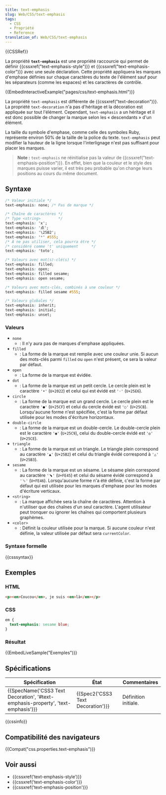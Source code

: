 ```yaml
---
title: text-emphasis
slug: Web/CSS/text-emphasis
tags:
  - CSS
  - Propriété
  - Reference
translation_of: Web/CSS/text-emphasis
---
```

{{CSSRef}}

La propriété **`text-emphasis`** est une propriété raccourcie qui permet de définir {{cssxref("text-emphasis-style")}} et {{cssxref("text-emphasis-color")}} avec une seule déclaration. Cette propriété appliquera les marques d'emphase définies sur chaque caractères du texte de l'élément sauf pour les séparateurs (comme les espaces) et les caractères de contrôle.

{{EmbedInteractiveExample("pages/css/text-emphasis.html")}}

La propriété `text-emphasis` est différente de {{cssxref("text-decoration")}}. La propriété `text-decoration` n'a pas d'héritage et la décoration est appliquée sur tout l'élément. Cependant, `text-emphasis` a un héritage et il est donc possible de changer la marque selon les « descendants » d'un élément.

La taille du symbole d'emphase, comme celle des symboles Ruby, représente environ 50% de la taille de la police du texte. `text-emphasis` peut modifier la hauteur de la ligne lorsque l'interlignage n'est pas suffisant pour placer les marques.

> **Note :** `text-emphasis` ne réinitialise pas la valeur de {{cssxref("text-emphasis-position")}}. En effet, bien que la couleur et le style des marques puisse varier, il est très peu probable qu'on change leurs positions au cours du même document.

## Syntaxe

```css
/* Valeur initiale */
text-emphasis: none; /* Pas de marque */

/* Chaîne de caractères */
/* Type <string>        */
text-emphasis: 'x';
text-emphasis: '点';
text-emphasis: '\25B2';
text-emphasis: '*' #555;
/* À ne pas utiliser, cela pourra être */
/* considéré comme 't' uniquement      */
text-emphasis: 'toto';

/* Valeurs avec mot(s)-clé(s) */
text-emphasis: filled;
text-emphasis: open;
text-emphasis: filled sesame;
text-emphasis: open sesame;

/* Valeurs avec mots-clés, combinés à une couleur */
text-emphasis: filled sesame #555;

/* Valeurs globales */
text-emphasis: inherit;
text-emphasis: initial;
text-emphasis: unset;
```

### Valeurs

- `none`
  - : Il n'y aura pas de marques d'emphase appliquées.
- `filled`
  - : La forme de la marque est remplie avec une couleur unie. Si aucun des mots-clés parmi `filled` ou `open` n'est présent, ce sera la valeur par défaut.
- `open`
  - : La forme de la marque est évidée.
- `dot`
  - : La forme de la marque est un petit cercle. Le cercle plein est le caractère `'•'` (`U+2022`) et celui qui est évidé est `'◦'` (`U+25E6`).
- `circle`
  - : La forme de la marque est un grand cercle. Le cercle plein est le caractère `'●'` (`U+25CF`) et celui du cercle évidé est `'○'` (`U+25CB`). Lorsqu'aucune forme n'est spécifiée, c'est la forme par défaut utilisée pour les modes d'écriture horizontaux.
- `double-circle`
  - : La forme de la marque est un double-cercle. Le double-cercle plein est le caractère `'◉'` (`U+25C9`), celui du double-cercle évidé est `'◎'` (`U+25CE`).
- `triangle`
  - : La forme de la marque est un triangle. Le triangle plein correspond au caractère `'▲'` (`U+25B2`) et celui du triangle évidé correspond à `'△'` (`U+25B3`).
- `sesame`
  - : La forme de la marque est un sésame. Le sésame plein correspond au caractère `'﹅'` (`U+FE45`) et celui du sésame évidé correspond à `'﹆'` (`U+FE46`). Lorsqu'aucune forme n'a été définie, c'est la forme par défaut qui est utilisée pour les marques d'emphase pour les modes d'écriture verticaux.
- `<string>`
  - : La marque affichée sera la chaîne de caractères. Attention à n'utiliser que des chaînes d'un seul caractère. L'agent utilisateur peut tronquer ou ignorer les chaînes qui comportent plusieurs graphèmes.
- `<color>`
  - : Définit la couleur utilisée pour la marque. Si aucune couleur n'est définie, la valeur utilisée par défaut sera `currentColor`.

### Syntaxe formelle

{{csssyntax}}

## Exemples

### HTML

```html
<p><em>Coucou</em>, je suis <em>là</em></p>
```

### CSS

```css
em {
  text-emphasis: sesame blue;
}
```

### Résultat

{{EmbedLiveSample("Exemples")}}

## Spécifications

| Spécification                                                                                                | État                                         | Commentaires         |
| ------------------------------------------------------------------------------------------------------------ | -------------------------------------------- | -------------------- |
| {{SpecName('CSS3 Text Decoration', '#text-emphasis-property', 'text-emphasis')}} | {{Spec2('CSS3 Text Decoration')}} | Définition initiale. |

{{cssinfo}}

## Compatibilité des navigateurs

{{Compat("css.properties.text-emphasis")}}

## Voir aussi

- {{cssxref('text-emphasis-style')}}
- {{cssxref('text-emphasis-color')}}
- {{cssxref('text-emphasis-position')}}
